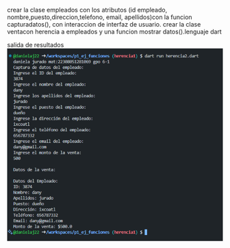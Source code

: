 crear la clase empleados con los atributos (id empleado, nombre,puesto,direccion,telefono, email, apellidos)con la funcion capturadatos(), con interaccion de interfaz de usuario. crear la clase ventacon herencia a empleados y una funcion mostrar datos().lenguaje dart

salida de resultados
![alt text](image-11.png)